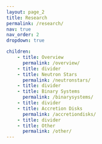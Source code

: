 ```yaml
---
layout: page_2
title: Research
permalink: /research/
nav: true
nav_order: 2
dropdown: true

children:
    - title: Overview
      permalink: /overview/
    - title: divider
    - title: Neutron Stars
      permalink: /neutronstars/
    - title: divider
    - title: Binary Systems
      permalink: /binarysystems/
    - title: divider
    - title: Accretion Disks
      permalink: /accretiondisks/
    - title: divider
    - title: Other
      permalink: /other/
---
```



